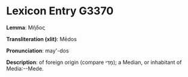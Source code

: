 # Lexicon Entry G3370

**Lemma**: Μῆδος

**Transliteration (xlit)**: Mēdos

**Pronunciation**: may'-dos

**Description**:
of foreign origin (compare מָדַי); a Median, or inhabitant of Media:--Mede.

